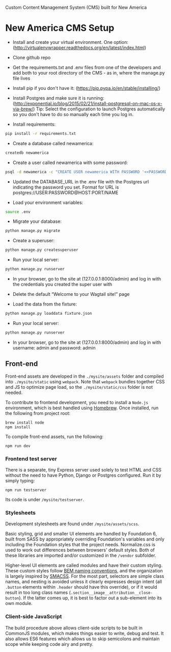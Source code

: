 Custom Content Management System (CMS) built for New America


# New America CMS Setup

- Install and create your virtual environment. One option: (http://virtualenvwrapper.readthedocs.org/en/latest/index.html)

- Clone github repo

- Get the requirements.txt and .env files from one of the developers and add both to your root directory of the CMS - as in, where the manage.py file lives

- Install pip if you don't have it: (https://pip.pypa.io/en/stable/installing/)

- Install Postgres and make sure it is running: (http://exponential.io/blog/2015/02/21/install-postgresql-on-mac-os-x-via-brew/)
Tip: Select the configuration to launch Postgres automatically so you don't have to do so manually each time you log in.

- Install requirements:
```bash
pip install -r requirements.txt
```

- Create a database called newamerica:
```bash
createdb newamerica
```

- Create a user called newamerica with some password:
```bash
psql -d newamerica -c "CREATE USER newamerica WITH PASSWORD '<<PASSWORD>>';"
```

- Updated the DATABASE_URL in the .env file with the Postgres url indicating the password you set. Format for URL is postgres://USER:PASSWORD@HOST:PORT/NAME


- Load your environment variables:
```bash
source .env
```


- Migrate your database:
```bash
python manage.py migrate
```

- Create a superuser:
```bash
python manage.py createsuperuser
```


- Run your local server:
```bash
python manage.py runserver
```

- In your browser, go to the site at (127.0.0.1:8000/admin) and log in with the credentials you created the super user with


- Delete the default “Welcome to your Wagtail site!” page


- Load the data from the fixture:
```bash
python manage.py loaddata fixture.json
```

- Run your local server:
```bash
python manage.py runserver
```

- In your browser, go to the site at (127.0.0.1:8000/admin) and log in with username: admin and password: admin



Front-end
-----------------

Front-end assets are developed in the ``./mysite/assets`` folder and compiled into ``./mysite/static`` using ``webpack``. Note that ``webpack`` bundles together CSS and JS to optimize page load, so the ``./mysite/static/css`` folder is not needed.

To contribute to frontend development, you need to install a ``Node.js`` environment, which is best handled using [Homebrew](http://brew.sh/). Once installed, run the following from project root:

	brew install node
	npm install

To compile front-end assets, run the following:

	npm run dev

### Frontend test server

There is a separate, tiny Express server used solely to test HTML and CSS without the need to have Python, Django or Postgres configured. Run it by simply typing:

	npm run testserver

Its code is under ``/mysite/testserver``.

### Stylesheets

Development stylesheets are found under ``/mysite/assets/scss``.

Basic styling, grid and smaller UI elements are handled by Foundation 6, built from SASS by appropriately overriding Foundation's variables and only including the Foundation styles that the project needs. Normalize.css is used to work out differences between browsers' default styles. Both of these libraries are imported and/or customized in the ``/vendor`` subfolder.

Higher-level UI elements are called modules and have their custom styling. These custom styles follow [BEM naming conventions](http://getbem.com/introduction/), and the organization is largely inspired by [SMACSS](https://smacss.com/). For the most part, selectors are simple class names, and nesting is avoided unless it clearly expresses design intent (all ``.button`` elements within ``.header`` should have this override), or if it would result in too long class names (``.section__image__attribution__close-button``). If the latter comes up, it is best to factor out a sub-element into its own module.

### Client-side JavaScript

The build procedure above allows client-side scripts to be built in CommonJS modules, which makes things easier to write, debug and test. It also allows ES6 features which allows us to skip semicolons and maintain scope while keeping code airy and pretty.
